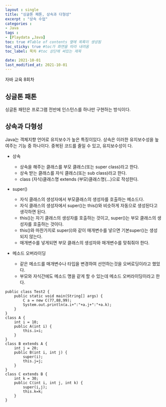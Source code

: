 ```yaml
---
layout : single
title: "싱글톤 패톤, 상속과 다형성"
excerpt : "상속 수업"
categories :
- Java
tags :
- [Playdata ,Java]
toc: true #Table of contents 옆에 목록이 생성됨
toc_sticky: true #toc가 화면을 따라 내려옴
toc_label: 목차 #toc 상단에 써있는 제목

date: 2021-10-01
last_modified_at: 2021-10-01
---
```

자바 교육 8회차

## 싱글톤 패톤
싱글톤 패턴은 프로그램 전반에 인스턴스를 하나만 구현하는 방식이다.

## 상속과 다형성

Java는 객체지향 언어로 유지보수가 높은 특징이있다. 상속은 이러한 유지보수성을 높여주는 기능 중 하나이다. 중복된 코드를 줄일 수 있고, 유지보수성이 다.

- 상속
  - 상속을 해주는 클래스를 부모 클래스(또는 super class)라고 한다.
  - 상속 받는 클래스를 자식 클래스(또는 sub class)라고 한다.
  - class (자식)클래스명 extends (부모)클래스명{...}으로 작성한다.

- super()
  - 자식 클래스의 생성자에서 부모클래스의 생성자를 호출하는 메소드다.
  - 자식 클래스의 생성자에서 super()는 this()와 비슷하게 자동으로 생성된다고 생각하면 된다.
  - this()는 자기 클래스의 생성자를 호출하는 것이고, super()는 부모 클래스의 생성자를 호출하는 것이다.
  - this()와 마찬가지로 super(i)와 같이 매개변수를 넣으면 기본super()는 생성되지 않는다.
  - 매개변수를 넣게되면 부모 클래스의 생성자와 매개변수를 맞춰줘야 한다.

- 메소드 오버라이딩
  - 같은 메소드를 매개변수나 타입을 변경하여 선언하는것을 오버로딩이라고 했었다.
  - 부모와 자식간에도 메소드 명을 같게 할 수 있는데 메소드 오버라이딩이라고 한다.

```
public class Test2 {
	public static void main(String[] args) {
		C a = new C(77,88,99);
		System.out.println(a.i+":"+a.j+":"+a.k);
	}
}
class A {
	int i = 10;
	public A(int i) {
		this.i=i;
	}
}
class B extends A {
	int j = 20;
	public B(int i, int j) {
		super(i);
		this.j=j;
	}
}
class C extends B {
	int k = 30;
	public C(int i, int j, int k) {
		super(i,j);
		this.k=k;
	}
}
```
